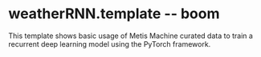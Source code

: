 # weatherRNN.template -- boom
This template shows basic usage of Metis Machine curated data to train a recurrent deep learning model using the PyTorch framework. 
